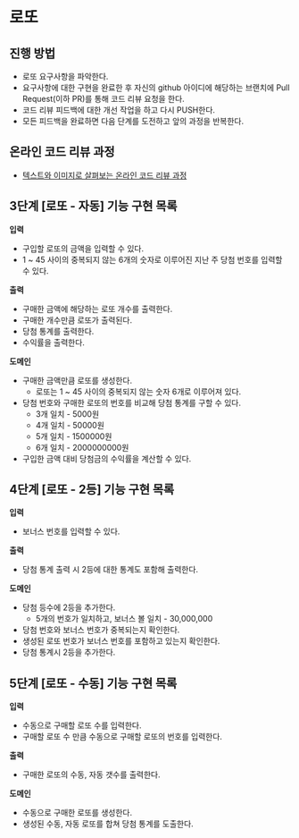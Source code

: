 # 로또
## 진행 방법
* 로또 요구사항을 파악한다.
* 요구사항에 대한 구현을 완료한 후 자신의 github 아이디에 해당하는 브랜치에 Pull Request(이하 PR)를 통해 코드 리뷰 요청을 한다.
* 코드 리뷰 피드백에 대한 개선 작업을 하고 다시 PUSH한다.
* 모든 피드백을 완료하면 다음 단계를 도전하고 앞의 과정을 반복한다.

## 온라인 코드 리뷰 과정
* [텍스트와 이미지로 살펴보는 온라인 코드 리뷰 과정](https://github.com/next-step/nextstep-docs/tree/master/codereview)

## 3단계 [로또 - 자동] 기능 구현 목록
**입력**
- 구입할 로또의 금액을 입력할 수 있다.
- 1 ~ 45 사이의 중복되지 않는 6개의 숫자로 이루어진 지난 주 당첨 번호를 입력할 수 있다.

**출력**
- 구매한 금액에 해당하는 로또 개수를 출력한다.
- 구매한 개수만큼 로또가 출력된다.
- 당첨 통계를 출력한다.
- 수익률을 출력한다.

**도메인**
- 구매한 금액만큼 로또를 생성한다.
  - 로또는 1 ~ 45 사이의 중복되지 않는 숫자 6개로 이루어져 있다.
- 당첨 번호와 구매한 로또의 번호를 비교해 당첨 통계를 구할 수 있다.
  - 3개 일치 - 5000원
  - 4개 일치 - 50000원
  - 5개 일치 - 1500000원
  - 6개 일치 - 2000000000원
- 구입한 금액 대비 당첨금의 수익률을 계산할 수 있다.

## 4단계 [로또 - 2등] 기능 구현 목록
**입력**
- 보너스 번호를 입력할 수 있다.

**출력**
- 당첨 통계 출력 시 2등에 대한 통계도 포함해 출력한다.

**도메인**
- 당첨 등수에 2등을 추가한다.
  - 5개의 번호가 일치하고, 보너스 볼 일치 - 30,000,000
- 당첨 번호와 보너스 번호가 중복되는지 확인한다.
- 생성된 로또 번호가 보너스 번호를 포함하고 있는지 확인한다.
- 당첨 통계시 2등을 추가한다.

## 5단계 [로또 - 수동] 기능 구현 목록
**입력**
- 수동으로 구매할 로또 수를 입력한다.
- 구매할 로또 수 만큼 수동으로 구매할 로또의 번호를 입력한다.

**출력**
- 구매한 로또의 수동, 자동 갯수를 출력한다.

**도메인**
- 수동으로 구매한 로또를 생성한다.
- 생성된 수동, 자동 로또를 합쳐 당첨 통계를 도출한다.